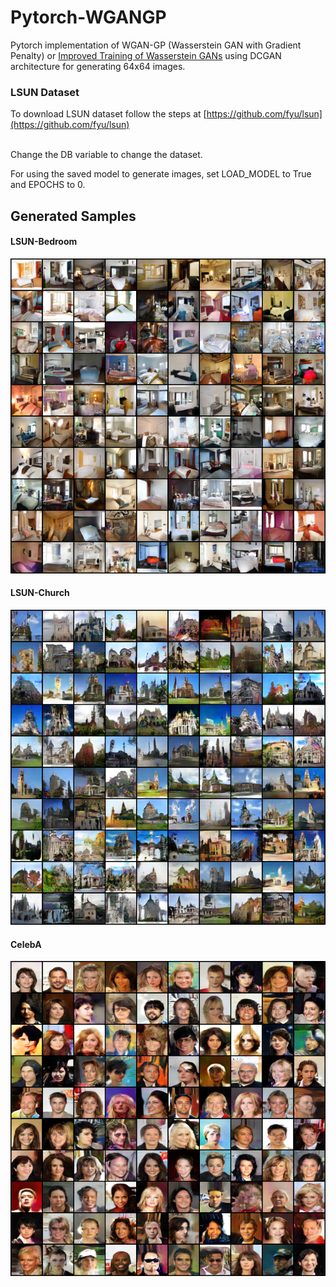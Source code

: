 # Pytorch-WGANGP
Pytorch implementation of WGAN-GP (Wasserstein GAN with Gradient Penalty) or [Improved Training of Wasserstein GANs](https://arxiv.org/abs/1704.00028) using DCGAN architecture for generating 64x64 images.

### LSUN Dataset
To download LSUN dataset follow the steps at [https://github.com/fyu/lsun](https://github.com/fyu/lsun)

<br>
Change the DB variable to change the dataset.

For using the saved model to generate images, set LOAD_MODEL to True and EPOCHS to 0.


## Generated Samples
#### LSUN-Bedroom
<img src="/Results/LSUN_Bedroom.png" width="700"></img>
#### LSUN-Church
<img src="/Results/LSUN_Church.png" width="700"></img>
#### CelebA
<img src="/Results/CelebA.png" width="700"></img>
